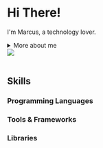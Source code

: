 # Hi There! 

<!-- Presentation -->
<p>
  I'm Marcus, a technology lover.
</p>

<!-- Dropdown -->
<details>
  <summary> More about me</summary>

  - 💬 ... (comming soon)

  - 🛠️ ... (comming soon)
    
</details>

<div>
  <img align="center"  src= "https://github-readme-stats.vercel.app/api/top-langs/?username=marcustomazelli&hide_progress=true&theme=aura" )/>
</div>


<br>


## Skills
### Programming Languages
### Tools & Frameworks
### Libraries
